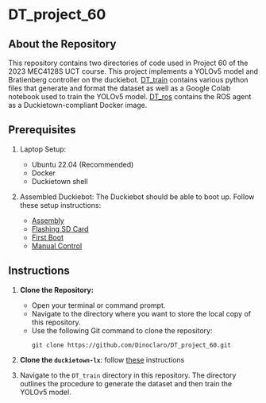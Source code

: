 # **DT_project_60**

## About the Repository

This repository contains two directories of code used in Project 60 of the 2023 MEC4128S UCT course. This project implements a YOLOv5 model and Bratienberg controller on the duckiebot. [DT_train](../DT_train/README.md) contains various python files that generate and format the dataset as well as a Google Colab notebook used to train the YOLOv5 model. [DT_ros](../DT_ros/README.md) contains the ROS agent as a Duckietown-compliant Docker image. 

## Prerequisites

1. Laptop Setup:
   - Ubuntu 22.04 (Recommended)
   - Docker
   - Duckietown shell

2. Assembled Duckiebot: The Duckiebot should be able to boot up. Follow these setup instructions:
   - [Assembly](https://docs.duckietown.com/daffy/opmanual-duckiebot/assembly/db21m/index.html)
   - [Flashing SD Card](https://docs.duckietown.com/daffy/opmanual-duckiebot/setup/setup_sd_card/index.html)
   - [First Boot](https://docs.duckietown.com/daffy/opmanual-duckiebot/setup/setup_boot/index.html)
   - [Manual Control](https://docs.duckietown.com/daffy/opmanual-duckiebot/operations/make_it_move/index.html)


## Instructions

1. **Clone the Repository:**
   - Open your terminal or command prompt.
   - Navigate to the directory where you want to store the local copy of this repository.
   - Use the following Git command to clone the repository:
     ```shell
     git clone https://github.com/Dinoclaro/DT_project_60.git
     ```

2. **Clone the `duckietown-lx`**: follow [these](https://github.com/duckietown/duckietown-lx) instructions

3. Navigate to the `DT_train` directory in this repository. The directory outlines the procedure to generate the dataset and then train the YOLOv5 model.
